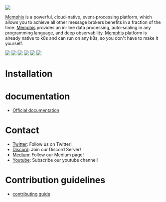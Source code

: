 ![](https://memphis-public-files.s3.eu-central-1.amazonaws.com/Vector_page-0001.jpg)


[Memphis](https://memphis.dev) is a powerful, cloud-native, event-processing platform, which allows you to achieve all other message brokers benefits in a fraction of the time. [Memphis](https://memphis.dev) provides an in-line data processing, auto-scaling in any programming language, and deep observability. [Memphis](https://memphis.dev) platform is already native to k8s and can run on any k8s, so you don׳t have to make it yourself. 



![](https://img.shields.io/github/stars/pandao/editor.md.svg) ![](https://img.shields.io/github/forks/pandao/editor.md.svg) ![](https://img.shields.io/github/forks/pandao/editor.md.svg) ![](https://img.shields.io/github/tag/pandao/editor.md.svg) ![](https://img.shields.io/github/release/pandao/editor.md.svg) ![](https://img.shields.io/github/issues/pandao/editor.md.svg)


# Installation


# documentation

- [Official documentation](https://docs.memphis.dev)


# Contact 

- [Twitter](https://https://twitter.com/MemphisPlatform): Follow us on Twitter!
- [Discord](https://discord.gg/WZpysvAeTf): Join our Discord Server!
- [Medium](https://medium.com/memphis-dev): Follow our Medium page!
- [Youtube](https://www.youtube.com/channel/UCVdMDLCSxXOqtgrBaRUHKKg): Subscribe our youtube channel!


# Contribution guidelines

- [contributing guide]()
